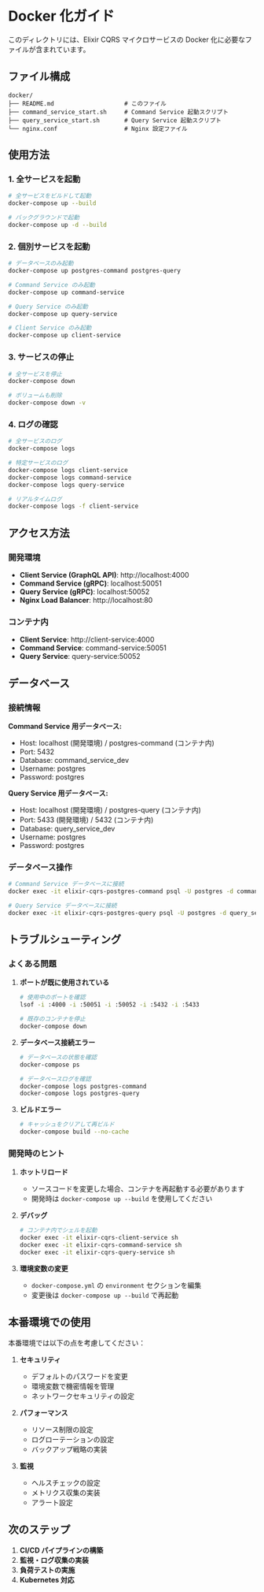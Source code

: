 # Docker 化ガイド

このディレクトリには、Elixir CQRS マイクロサービスの Docker 化に必要なファイルが含まれています。

## ファイル構成

```
docker/
├── README.md                    # このファイル
├── command_service_start.sh     # Command Service 起動スクリプト
├── query_service_start.sh       # Query Service 起動スクリプト
└── nginx.conf                   # Nginx 設定ファイル
```

## 使用方法

### 1. 全サービスを起動

```bash
# 全サービスをビルドして起動
docker-compose up --build

# バックグラウンドで起動
docker-compose up -d --build
```

### 2. 個別サービスを起動

```bash
# データベースのみ起動
docker-compose up postgres-command postgres-query

# Command Service のみ起動
docker-compose up command-service

# Query Service のみ起動
docker-compose up query-service

# Client Service のみ起動
docker-compose up client-service
```

### 3. サービスの停止

```bash
# 全サービスを停止
docker-compose down

# ボリュームも削除
docker-compose down -v
```

### 4. ログの確認

```bash
# 全サービスのログ
docker-compose logs

# 特定サービスのログ
docker-compose logs client-service
docker-compose logs command-service
docker-compose logs query-service

# リアルタイムログ
docker-compose logs -f client-service
```

## アクセス方法

### 開発環境

- **Client Service (GraphQL API)**: http://localhost:4000
- **Command Service (gRPC)**: localhost:50051
- **Query Service (gRPC)**: localhost:50052
- **Nginx Load Balancer**: http://localhost:80

### コンテナ内

- **Client Service**: http://client-service:4000
- **Command Service**: command-service:50051
- **Query Service**: query-service:50052

## データベース

### 接続情報

**Command Service 用データベース:**

- Host: localhost (開発環境) / postgres-command (コンテナ内)
- Port: 5432
- Database: command_service_dev
- Username: postgres
- Password: postgres

**Query Service 用データベース:**

- Host: localhost (開発環境) / postgres-query (コンテナ内)
- Port: 5433 (開発環境) / 5432 (コンテナ内)
- Database: query_service_dev
- Username: postgres
- Password: postgres

### データベース操作

```bash
# Command Service データベースに接続
docker exec -it elixir-cqrs-postgres-command psql -U postgres -d command_service_dev

# Query Service データベースに接続
docker exec -it elixir-cqrs-postgres-query psql -U postgres -d query_service_dev
```

## トラブルシューティング

### よくある問題

1. **ポートが既に使用されている**

   ```bash
   # 使用中のポートを確認
   lsof -i :4000 -i :50051 -i :50052 -i :5432 -i :5433

   # 既存のコンテナを停止
   docker-compose down
   ```

2. **データベース接続エラー**

   ```bash
   # データベースの状態を確認
   docker-compose ps

   # データベースログを確認
   docker-compose logs postgres-command
   docker-compose logs postgres-query
   ```

3. **ビルドエラー**
   ```bash
   # キャッシュをクリアして再ビルド
   docker-compose build --no-cache
   ```

### 開発時のヒント

1. **ホットリロード**

   - ソースコードを変更した場合、コンテナを再起動する必要があります
   - 開発時は `docker-compose up --build` を使用してください

2. **デバッグ**

   ```bash
   # コンテナ内でシェルを起動
   docker exec -it elixir-cqrs-client-service sh
   docker exec -it elixir-cqrs-command-service sh
   docker exec -it elixir-cqrs-query-service sh
   ```

3. **環境変数の変更**
   - `docker-compose.yml` の `environment` セクションを編集
   - 変更後は `docker-compose up --build` で再起動

## 本番環境での使用

本番環境では以下の点を考慮してください：

1. **セキュリティ**

   - デフォルトのパスワードを変更
   - 環境変数で機密情報を管理
   - ネットワークセキュリティの設定

2. **パフォーマンス**

   - リソース制限の設定
   - ログローテーションの設定
   - バックアップ戦略の実装

3. **監視**
   - ヘルスチェックの設定
   - メトリクス収集の実装
   - アラート設定

## 次のステップ

1. **CI/CD パイプラインの構築**
2. **監視・ログ収集の実装**
3. **負荷テストの実施**
4. **Kubernetes 対応**
